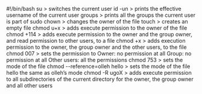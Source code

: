 #!/bin/bash
su > switches the current user
id -un > prints the effective username of the current user
groups > prints all the groups the current user is part of
sudo chown > changes the owner of the file
touch > creates an empty file
chmod u+x  > adds execute permission to the owner of the file
chmod +114 > adds execute permission to the owner and the group owner, and read permission to other users, to a file
chmod +x > adds execution permission to the owner, the group owner and the other users, to the file
chmod 007 > sets the permission to Owner: no permission at all
Group: no permission at all
Other users: all the permissions
chmod 753 > sets the mode of the file
chmod --reference=olleh hello  > sets the mode of the file hello the same as olleh’s mode
chmod -R ugoX > adds execute permission to all subdirectories of the current directory for the owner, the group owner and all other users
